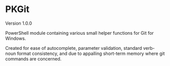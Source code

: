 # PKGit
Version 1.0.0

PowerShell module containing various small helper functions for Git for Windows. 

Created for ease of autocomplete, parameter validation, standard verb-noun format consistency, and due to appalling short-term memory 
where git commands are concerned.
